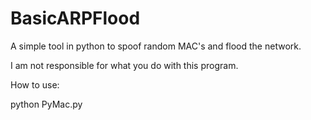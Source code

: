 # BasicARPFlood
A simple tool in python to spoof random MAC's and flood the network. 


I am not responsible for what you do with this program.


How to use:

python PyMac.py
